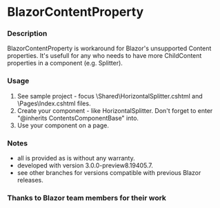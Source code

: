 # BlazorContentProperty

### Description
BlazorContentProperty is workaround for Blazor's unsupported Content properties.
It's usefull for any who needs to have more ChildContent properties in a component (e.g. Splitter).

### Usage
1) See sample project - focus \Shared\HorizontalSplitter.cshtml and \Pages\Index.cshtml files.
2) Create your component - like HorizontalSplitter. Don't forget to enter "@inherits ContentsComponentBase" into.
3) Use your component on a page.

### Notes
- all is provided as is without any warranty.
- developed with version 3.0.0-preview8.19405.7.
- see other branches for versions compatible with previous Blazor releases.

### Thanks to Blazor team members for their work